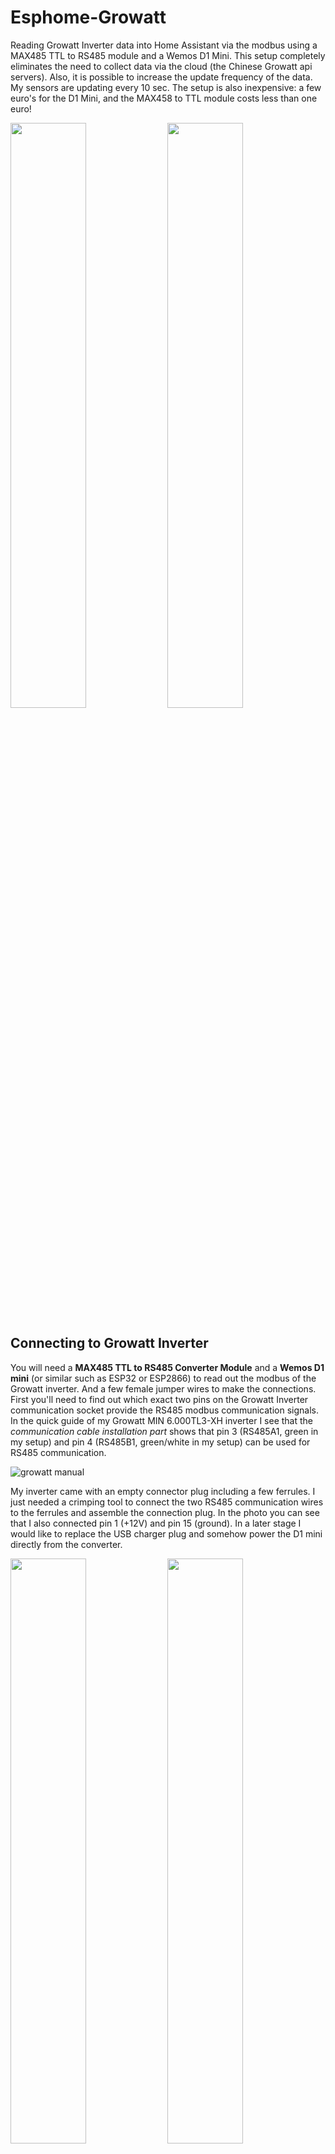 # Esphome-Growatt
Reading Growatt Inverter data into Home Assistant via the modbus using a MAX485 TTL to RS485 module and a Wemos D1 Mini. This setup completely eliminates the need to collect data via the cloud (the Chinese Growatt api servers). Also, it is possible to increase the update frequency of the data. My sensors are updating every 10 sec. The setup is also inexpensive: a few euro's for the D1 Mini, and the MAX458 to TTL module costs less than one euro!

<img src="https://github.com/rspring/Esphome-Growatt/assets/6276750/f4176c70-6b30-460e-a3fc-8b44422396bf" width="49%">
<img src="https://github.com/rspring/Esphome-Growatt/assets/6276750/2457af4b-bfa2-47d0-b440-6da30b7d5244" width="49%">

## Connecting to Growatt Inverter
You will need a **MAX485 TTL to RS485 Converter Module** and a **Wemos D1 mini** (or similar such as ESP32 or ESP2866) to read out the modbus of the Growatt inverter. And a few female jumper wires to make the connections. First you'll need to find out which exact two pins on the Growatt Inverter communication socket provide the RS485 modbus communication signals. In the quick guide of my Growatt MIN 6.000TL3-XH inverter I see that the _communication cable installation part_ shows that pin 3 (RS485A1, green in my setup) and pin 4 (RS485B1, green/white in my setup) can be used for RS485 communication.

![growatt manual](https://github.com/rspring/Esphome-Growatt/assets/6276750/915d86ba-ba97-40b2-9420-62bad633d7e0)

My inverter came with an empty connector plug including a few ferrules. I just needed a crimping tool to connect the two RS485 communication wires to the ferrules and assemble the connection plug. In the photo you can see that I also connected pin 1 (+12V) and pin 15 (ground). In a later stage I would like to replace the USB charger plug and somehow power the D1 mini directly from the converter.

<img src="https://github.com/rspring/Esphome-Growatt/assets/6276750/f2925684-c41a-434d-82b5-99c66e6f948a" width="49%">

<img src="https://github.com/rspring/Esphome-Growatt/assets/6276750/4a495ea1-2707-4bd1-b569-ee09657c77b1" width="49%">

<img src="https://github.com/rspring/Esphome-Growatt/assets/6276750/2fffe42d-2918-4e4f-a3f9-d716ba322246" width="49%">

<img src="https://github.com/rspring/Esphome-Growatt/assets/6276750/ef9ddeac-2b55-4d2f-bae7-e8b89fb250b0" width="49%">


## Connecting to MAX485 convertor module
These two wires from pin 3 (A) and pine 4 (B) must be connected to the two screws labeled A and B on the MAX485 TTL to RS485 Converter Module.

## Connecting the MAX485 convertor module to Wemos D1 Mini
The RS485 convertor module must be connected to the Wemos D1 Mini using five wires:
Two wires are used to power the module from the D1 mini:

- 3V3 on D1 mini to VCC on module (orange in my setup)
- GND on D1 mini to GND on module (grey in my setup)

and three wires to communicate with the module:

- TX (GPIO1) on D1 mini to DI on module (transmit, green in my setup)
- RX (GPIO3) on D1 mini to RO on module (recieve, yellow in my setup)
- D2 (GPIO4) on D1 mini to RE on module (flow control, orange in my setup)

<img src="https://github.com/rspring/Esphome-Growatt/assets/6276750/87d6426e-002a-4a0f-ae9b-995ba46e8681" width="49%">
<img src="https://github.com/rspring/Esphome-Growatt/assets/6276750/cfba1755-714e-444a-8ed0-c99e878d6ea8" width="49%">

## Adding new device in ESPHome
After installing ESPHome in Home Assistant it can be reached via the lefthand menu. Adding a new device is easy, just make sure the Wemos D1 Mini is connected via a USB _data_ cable (Be aware that some cheap USB charging cables don't support data communication). Follow the process of updating the first firmware to the D1 mini. When it is finished a new tile appears in the overview. This is the time to edit the code such that it starts listening and reading the Growatt Inverter:

## Uploading the Growatt code to the Wemos D1 Mini
Below is the exact code I use, and here is some explanation of the code first:
_esphome:_ This is just the name of the device.

_esp8266:_ This is automatically filled with the correct board type

_logger:_ Logging via USB must be disabled as it uses the exact same pins we use to communicate with the module. Disabling logging is done by setting its bautrate to zero.

_api:_ The encryption key

_ota:_ Is just there such that updates can be done Over-The-Air.

_wifi:_ the wifi credentials the device need to connect with. (the actual credentils are read from my secrets.yaml file)

all the rest is just copied from: https://esphome.io/components/sensor/growatt_solar.html
```yaml
esphome:
  name: esphome-growatt
  friendly_name: Growatt

esp8266:
  board: esp01_1m

# Enable logging
logger:
  baud_rate: 0
 
# Enable Home Assistant API
api:
  encryption:
    key: "thekeygoeshere"

ota:


wifi:
  ssid: !secret wifi_ssid
  password: !secret wifi_password

  # Enable fallback hotspot (captive portal) in case wifi connection fails
  ap:
    ssid: "esphome-growatt"
    password: "SSw2Oy8kDY3r"

captive_portal:
   

uart:
  - id: gw_uart
    baud_rate: 9600
    tx_pin: GPIO1
    rx_pin: GPIO3

modbus:
  uart_id: gw_uart
  flow_control_pin: GPIO4

sensor:
  - platform: growatt_solar
    update_interval: 10s
    protocol_version: RTU2

    inverter_status:
      name: "Status Code"

    phase_a:
      voltage:
          name: "Voltage Phase A"
      current:
          name: "Current Phase A"
      active_power:
          name: "Power Phase A"
    phase_b:
      voltage:
          name: "Voltage Phase B"
      current:
          name: "Current Phase B"
      active_power:
          name: "Power Phase B"
    phase_c:
      voltage:
          name: "Voltage Phase C"
      current:
          name: "Current Phase C"
      active_power:
          name: "Power Phase C"

    pv1:
      voltage:
          name: "PV1 Voltage"
      current:
          name: "PV1 Current"
      active_power:
          name: "PV1 Active Power"

    pv2:
      voltage:
          name: "PV2 Voltage"
      current:
          name: "PV2 Current"
      active_power:
          name: "PV2 Active Power"

    active_power:
      name: "Grid Active Power"

    pv_active_power:
      name: "PV Active Power"

    frequency:
      name: "Frequency"

    energy_production_day:
      name: "Today's Generation"

    total_energy_production:
      name: "Total Energy Production"

    inverter_module_temp:
      name: "Inverter Module Temp"
```

## Connect to Inverter and watch the logging in Home Assistant
Now connect the thing to the Growatt Inverter and power the D1 mini from a usb charger. Back in Home Assistant's ESPHome page, the tile provides the log function:

![log](https://github.com/rspring/Esphome-Growatt/assets/6276750/b616bd28-6c85-4dc5-b73f-8ff885e9e7cc)

## Wow! A new ESPHome device is detected in the integrations panel
This is all the magic to setup the Wemos D1 Mini to listen via the RS458 to TTL module. In Home Assistant's settings -> integration page, the tile ESPhome will now detect the new 'Growatt' device, holding all the sensors:

![esphome](https://github.com/rspring/Esphome-Growatt/assets/6276750/d6d347d6-78ed-4b00-973b-49f3719210bf)
